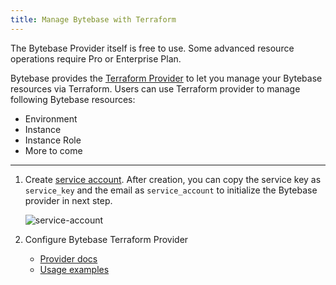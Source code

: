 ```yaml
---
title: Manage Bytebase with Terraform
---
```


<HintBlock type="info">

The Bytebase Provider itself is free to use. Some advanced resource operations require Pro or Enterprise Plan.

</HintBlock>

Bytebase provides the [Terraform Provider](https://registry.terraform.io/providers/bytebase/bytebase) to let you manage your Bytebase resources via Terraform. Users can use Terraform provider to manage following Bytebase resources:

- Environment
- Instance
- Instance Role
- More to come

---

1. Create [service account](/docs/api/service-account). After creation, you can copy the service key as `service_key` and the email as `service_account` to initialize the Bytebase provider in next step.

   ![service-account](/content/docs/get-started/work-with-terraform/service-account.webp)

1. Configure Bytebase Terraform Provider
   - [Provider docs](https://registry.terraform.io/providers/bytebase/bytebase/latest/docs)
   - [Usage examples](https://github.com/bytebase/terraform-example)
